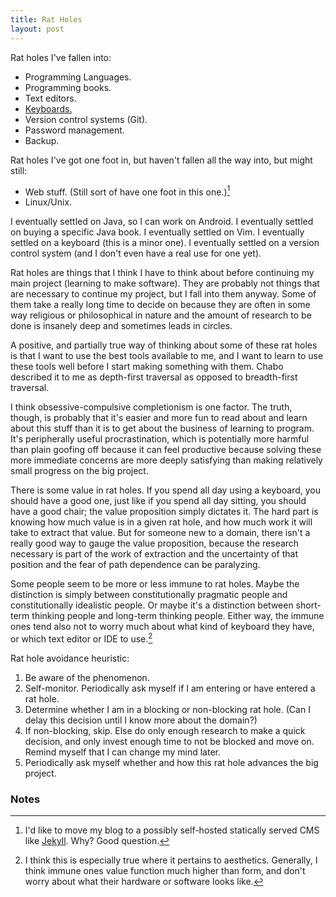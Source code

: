 ```yaml
---
title: Rat Holes
layout: post
---
```


Rat holes I've fallen into:

-   Programming Languages.
-   Programming books.
-   Text editors.
-   [Keyboards.](http://www.overclock.net/keyboards/491752-mechanical-keyboard-guide.html)
-   Version control systems (Git).
-   Password management.
-   Backup.

Rat holes I've got one foot in, but haven't fallen all the way into, but
might still:

-   Web stuff. (Still sort of have one foot in this one.)[^1]
-   Linux/Unix.

I eventually settled on Java, so I can work on Android. I eventually
settled on buying a specific Java book. I eventually settled on Vim. I
eventually settled on a keyboard (this is a minor one). I eventually
settled on a version control system (and I don't even have a real use
for one yet).

Rat holes are things that I think I have to think about before
continuing my main project (learning to make software). They are
probably not things that are necessary to continue my project, but I
fall into them anyway. Some of them take a really long time to decide on
because they are often in some way religious or philosophical in nature
and the amount of research to be done is insanely deep and sometimes
leads in circles.

A positive, and partially true way of thinking about some of these rat
holes is that I want to use the best tools available to me, and I want
to learn to use these tools well before I start making something with
them. Chabo described it to me as depth-first traversal as opposed to
breadth-first traversal.

I think obsessive-compulsive completionism is one factor. The truth,
though, is probably that it's easier and more fun to read about and
learn about this stuff than it is to get about the business of learning
to program. It's peripherally useful procrastination, which is
potentially more harmful than plain goofing off because it can feel
productive because solving these more immediate concerns are more deeply
satisfying than making relatively small progress on the big project.

There is some value in rat holes. If you spend all day using a keyboard,
you should have a good one, just like if you spend all day sitting, you
should have a good chair; the value proposition simply dictates it. The
hard part is knowing how much value is in a given rat hole, and how much
work it will take to extract that value. But for someone new to a
domain, there isn't a really good way to gauge the value proposition,
because the research necessary is part of the work of extraction and the
uncertainty of that position and the fear of path dependence can be
paralyzing.

Some people seem to be more or less immune to rat holes. Maybe the
distinction is simply between constitutionally pragmatic people and
constitutionally idealistic people. Or maybe it's a distinction between
short-term thinking people and long-term thinking people. Either way,
the immune ones tend also not to worry much about what kind of keyboard
they have, or which text editor or IDE to use.[^2]

Rat hole avoidance heuristic:

1.  Be aware of the phenomenon.
2.  Self-monitor. Periodically ask myself if I am entering or have
    entered a rat hole.
3.  Determine whether I am in a blocking or non-blocking rat hole. (Can
    I delay this decision until I know more about the domain?)
4.  If non-blocking, skip. Else do only enough research to make a quick
    decision, and only invest enough time to not be blocked and move on.
    Remind myself that I can change my mind later.
5.  Periodically ask myself whether and how this rat hole advances the
    big project.

### Notes

[^1]: I'd like to move my blog to a possibly self-hosted statically served
    CMS like [Jekyll](https://github.com/mojombo/jekyll/wiki/sites).
    Why? Good question. 

[^2]: I think this is especially true where it pertains to aesthetics.
    Generally, I think immune ones value function much higher than form,
    and don't worry about what their hardware or software looks like.
